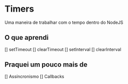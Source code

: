 # Timers

Uma maneira de trabalhar com o tempo dentro do NodeJS

## O que aprendi

[] setTimeout
[] clearTimeout
[] setInterval
[] clearInterval

## Praquei um pouco mais de 

[] Assíncronismo
[] Callbacks
